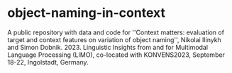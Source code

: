 # object-naming-in-context
A public repository with data and code for ''Context matters: evaluation of target and context features on variation of object naming'', Nikolai Ilinykh and Simon Dobnik. 2023. Linguistic Insights from and for Multimodal Language Processing (LIMO), co-located with KONVENS2023, September 18-22, Ingolstadt, Germany.
